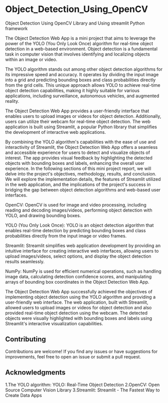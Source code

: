 # Object_Detection_Using_OpenCV
Object Detection Using OpenCV Library and Using streamlit Python framework

The Object Detection Web App is a mini project that aims to leverage the power of the YOLO (You Only Look Once) algorithm for real-time object detection in a web-based environment. Object detection is a fundamental task in computer vision that involves identifying and localizing objects within an image or video.

The YOLO algorithm stands out among other object detection algorithms for its impressive speed and accuracy. It operates by dividing the input image into a grid and predicting bounding boxes and class probabilities directly from the grid cells. This unique approach allows YOLO to achieve real-time object detection capabilities, making it highly suitable for various applications, including surveillance, autonomous vehicles, and augmented reality.

The Object Detection Web App provides a user-friendly interface that enables users to upload images or videos for object detection. Additionally, users can utilize their webcam for real-time object detection. The web application is built using Streamlit, a popular Python library that simplifies the development of interactive web applications.

By combining the YOLO algorithm's capabilities with the ease of use and interactivity of Streamlit, the Object Detection Web App offers a seamless and accessible experience for users to detect and visualize objects of interest. The app provides visual feedback by highlighting the detected objects with bounding boxes and labels, enhancing the overall user experience. In the following sections of this mini project report, we will delve into the project's objectives, methodology, results, and conclusion. We will explore the implementation details, the features of Streamlit utilized in the web application, and the implications of the project's success in bridging the gap between object detection algorithms and web-based user interfaces.

OpenCV: OpenCV is used for image and video processing, including reading and decoding images/videos, performing object detection with YOLO, and drawing bounding boxes.

YOLO (You Only Look Once): YOLO is an object detection algorithm that enables real-time detection by predicting bounding boxes and class probabilities directly from the input image or video frames.

Streamlit: Streamlit simplifies web application development by providing an intuitive interface for creating interactive web interfaces, allowing users to upload images/videos, select options, and display the object detection results seamlessly.

NumPy: NumPy is used for efficient numerical operations, such as handling image data, calculating detection confidence scores, and manipulating arrays of bounding box coordinates in the Object Detection Web App.

The Object Detection Web App successfully achieved the objectives of implementing object detection using the YOLO algorithm and providing a user-friendly web interface. The web application, built with Streamlit, allowed users to upload images or videos for object detection and also provided real-time object detection using the webcam. The detected objects were visually highlighted with bounding boxes and labels using Streamlit's interactive visualization capabilities.

## Contributing
Contributions are welcome! If you find any issues or have suggestions for improvements, feel free to open an issue or submit a pull request.

## Acknowledgments
1.The YOLO algorithm: YOLO: Real-Time Object Detection
2.OpenCV: Open Source Computer Vision Library
3.Streamlit: Streamlit - The Fastest Way to Create Data Apps
